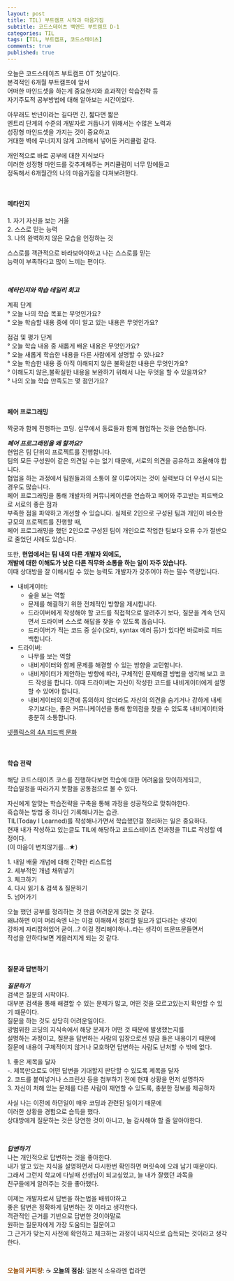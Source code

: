 ```yaml
---
layout: post
title: TIL) 부트캠프 시작과 마음가짐
subtitle: 코드스테이츠 백엔드 부트캠프 D-1
categories: TIL
tags: [TIL, 부트캠프, 코드스테이츠]
comments: true
published: true
---
```


오늘은 코드스테이츠 부트캠프 OT 첫날이다.  
본격적인 6개월 부트캠프에 앞서  
어떠한 마인드셋을 하는게 중요한지와 효과적인 학습전략 등  
자기주도적 공부방법에 대해 알아보는 시간이었다.

아무래도 반년이라는 길다면 긴, 짧다면 짧은  
엔트리 단계의 수준의 개발자로 거듭나기 위해서는 수많은 노력과  
성장형 마인드셋을 가지는 것이 중요하고   
거대한 벽에 무너지지 않게 고려해서 넣어둔 커리큘럼 같다.

개인적으로 바로 공부에 대한 지식보다  
이러한 성정형 마인드를 갖추게해주는 커리큘럼이 너무 맘에들고  
정독해서 6개월간의 나의 마음가짐을 다져보려한다.

<br/>

#### **메타인지**

1\. 자기 자신을 보는 거울  
2\. 스스로 믿는 능력  
3\. 나의 완벽하지 않은 모습을 인정하는 것

스스로를 객관적으로 바라보아야하고 나는 스스로를 믿는  
능력이 부족하다고 많이 느끼는 편이다.

<br/>

**_메타인지와 학습 데일리 회고_**

계획 단계  
° 오늘 나의 학습 목표는 무엇인가요?  
° 오늘 학습할 내용 중에 이미 알고 있는 내용은 무엇인가요?

점검 및 평가 단계  
° 오늘 학습 내용 중 새롭게 배운 내용은 무엇인가요?  
° 오늘 새롭게 학습한 내용을 다른 사람에게 설명할 수 있나요?  
° 오늘 학습한 내용 중 아직 이해되지 않은 불확실한 내용은 무엇인가요?  
° 이해도지 않은,불확실한 내용을 보완하기 위해서 나는 무엇을 할 수 있을까요?  
° 나의 오늘 학습 만족도는 몇 점인가요?

<br/>

#### **페어 프로그래밍**

짝궁과 함께 진행하는 코딩. 실무에서 동료들과 함께 협업하는 것을 연습합니다.

**_페어 프로그래밍을 왜 할까요?_**  
현업은 팀 단위의 프로젝트를 진행합니다.   
팀의 모든 구성원이 같은 의견일 수는 없기 때문에, 서로의 의견을 공유하고 조율해야 합니다.    
협업을 하는 과정에서 팀원들과의 소통이 잘 이루어지는 것이 실력보다 더 우선시 되는 경우도 많습니다.   
페어 프로그래밍을 통해 개발자의 커뮤니케이션을 연습하고 페어와 주고받는 피드백으로 서로의 좋은 점과    
부족한 점을 파악하고 개선할 수 있습니다. 실제로 2인으로 구성된 팀과 개인이 비슷한 규모의 프로젝트를 진행할 때,     
페어 프로그래밍을 했던 2인으로 구성된 팀이 개인으로 작업한 팀보다 오류 수가 절반으로 줄었던 사례도 있습니다.  

또한, **현업에서는 팀 내의 다른 개발자 외에도,   
개발에 대한 이해도가 낮은 다른 직무와 소통을 하는 일이 자주 있습니다.**     
이때 상대방을 잘 이해시킬 수 있는 능력도 개발자가 갖추어야 하는 필수 역량입니다.  

-   내비게이터:
    -   숲을 보는 역할
    -   문제를 해결하기 위한 전체적인 방향을 제시합니다.
    -   드라이버에게 작성해야 할 코드를 직접적으로 알려주기 보다, 질문을 계속 던지면서 드라이버 스스로 해답을 찾을 수 있도록 돕습니다.
    -   드라이버가 적는 코드 중 실수(오타, syntax 에러 등)가 있다면 바로바로 피드백합니다.
-   드라이버:
    -   나무를 보는 역할
    -   내비게이터와 함께 문제를 해결할 수 있는 방향을 고민합니다.
    -   내비게이터가 제안하는 방향에 따라, 구체적인 문제해결 방법을 생각해 보고 코드 작성을 합니다. 이때 드라이버는 자신이 작성한 코드를 내비게이터에게 설명할 수 있어야 합니다.
    -   내비게이터의 의견에 동의하지 않더라도 자신의 의견을 숨기거나 강하게 내세우기보다는, 좋은 커뮤니케이션을 통해 합의점을 찾을 수 있도록 내비게이터와 충분히 소통합니다.

    
[넷플릭스의 4A 피드백 문화]

[넷플릭스의 4A 피드백 문화]: https://brunch.co.kr/@brunchnopu/9

<br/>

#### **학습 전략**

해당 코드스테이츠 코스를 진행하다보면 학습에 대한 어려움을 맞이하게되고,   
학습일정을 따라가지 못함을 공통점으로 볼 수 있다.

자신에게 알맞는 학습전략을 구축을 통해 과정을 성공적으로 맞춰야한다.   
흑습하는 방법 중 하나인 기록해나가는 습관.  
TIL(Today I Learned)를 작성해나가면서 학습했던걸 정리하는 일은 중요하다.   
현재 내가 작성하고 있는글도 TIL에 해당하고 코드스테이츠 전과정을 TIL로 작성할 예정이다.   
(이 마음이 변치않기를...★)

1\. 내일 배울 개념에 대해 간략한 리스트업  
2\. 세부적인 개념 채워넣기  
3\. 체크하기  
4\. 다시 읽기 & 검색 & 질문하기   
5\. 넘어가기

오늘 했던 공부를 정리하는 것 만큼 어려운게 없는 것 같다.  
왜냐하면 이미 머리속엔 나는 이걸 이해해서 정리할 필요가 없다라는 생각이  
강하게 자리잡혀있어 굳이...? 이걸 정리해야하나..라는 생각이 뜨문뜨문들면서  
작성을 안하다보면 게을러지게 되는 것 같다.


<br/>

#### **질문과 답변하기**

_**질문하기**_  
검색은 질문의 시작이다.  
대부분 검색을 통해 해결할 수 있는 문제가 많고, 어떤 것을 모르고있는지 확인할 수 있기 떄문이다.  
질문을 하는 것도 상당히 어려운일이다.  
광범위한 코딩의 지식속에서 해당 문제가 어떤 것 때문에 발생했는지를  
설명하는 과정이고, 질문을 답변하는 사람의 입장으로선 방금 들은 내용이기 때문에   
질문에 내용이 구체적이지 않거나 모호하면 답변하는 사람도 난처할 수 밖에 없다.

1\. 좋은 제목을 달자  
-. 제목만으로도 어떤 답변을 기대할지 판단할 수 있도록 제목을 달자  
2\. 코드를 붙여넣거나 스크린샷 등을 첨부하기 전에 현재 상황을 먼저 설명하자  
3\. 자신이 처해 있는 문제를 다른 사람이 재연할 수 있도록, 충분한 정보를 제공하자  

사실 나는 이전에 하던일이 매우 코딩과 관련된 일이기 때문에  
이러한 상황을 경험으로 습득을 했다.  
상대방에게 질문하는 것은 당연한 것이 아니고, 늘 감사해야 할 줄 알아야한다.

<br/>

_**답변하기**_  
나는 개인적으로 답변하는 것을 좋아한다.  
내가 알고 있는 지식을 설명하면서 다시한번 확인하면 머릿속에 오래 남기 때문이다.  
그래서 그런지 학교에 다닐때 선생님이 되고싶었고, 늘 내가 잘했던 과목을  
친구들에게 알려주는 것을 좋아했다.

이제는 개발자로서 답변을 하는법을 배워야하고  
좋은 답변은 정확하게 답변하는 것 이라고 생각한다.  
객관적인 근거를 기반으로 답변한 것이야말로  
원하는 질문자에게 가장 도움되는 질문이고  
그 근거가 맞는지 사전에 확인하고 체크하는 과정이 내지식으로 습득되는 것이라고 생각한다.


<br/>

<span style="color:#994C00">**오늘의 커피량**</span>: ☕️ 
**오늘의 점심**: 일본식 소유라멘 컵라면